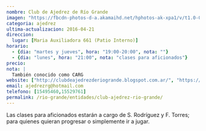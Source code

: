 ```yaml
---
nombre: Club de Ajedrez de Río Grande
imagen: "https://fbcdn-photos-d-a.akamaihd.net/hphotos-ak-xpa1/v/t1.0-0/s526x395/253073_203933139643483_1465721_n.jpg?oh=995141e59c41976a243d5ade64a1d1a9&oe=57AD64B0&__gda__=1471333085_0da16de07fc1b5aded7e2fc5a561ff8e"
categoria: ajedrez
ultima-actualizacion: 2016-04-21
direccion: 
  lugar: [Maria Auxiliadora 661 (Patio Interno)]
horario: 
  - {dia: "martes y jueves", hora: "19:00-20:00", nota: ""}
  - {dia: "lunes", hora: "21:00", nota: "clases para aficionados"}
precio: 
nota: | 
  También conocido como CARG
website: ["http://clubdeajedrezderiogrande.blogspot.com.ar/", "https://www.facebook.com/pages/CLUB-DE-AJEDREZ-DE-RIO-GRANDE/203932726310191"]
email: ajedrezrg@hotmail.com
telefono: [15495460,15529761]
permalink: /rio-grande/entidades/club-ajedrez-rio-grande/
---
```


Las clases para aficionados estarán a cargo de S. Rodríguez y F. Torres; para quienes quieran progresar o simplemente ir a jugar.